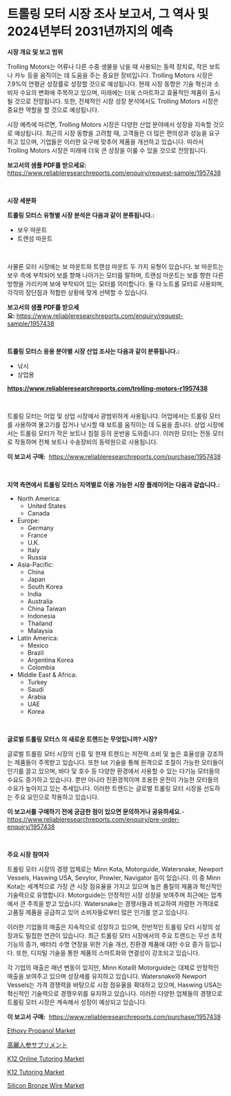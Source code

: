 <p><h1>트롤링 모터 시장 조사 보고서, 그 역사 및 2024년부터 2031년까지의 예측</h1></p><p><strong>시장 개요 및 보고 범위</strong></p>
<p><p>Trolling Motors는 어류나 다른 수중 생물을 낚을 때 사용되는 동력 장치로, 작은 보트나 카누 등을 움직이는 데 도움을 주는 중요한 장비입니다. Trolling Motors 시장은 7.9%의 연평균 성장률로 성장할 것으로 예상됩니다. 현재 시장 동향은 기술 혁신과 소비자 수요의 변화에 주목하고 있으며, 미래에는 더욱 스마트하고 효율적인 제품이 출시될 것으로 전망됩니다. 또한, 전체적인 시장 성장 분석에서도 Trolling Motors 시장은 중요한 역할을 할 것으로 예상됩니다.</p><p>시장 예측에 따르면, Trolling Motors 시장은 다양한 산업 분야에서 성장을 지속할 것으로 예상됩니다. 최근의 시장 동향을 고려할 때, 고객들은 더 많은 편의성과 성능을 요구하고 있으며, 기업들은 이러한 요구에 맞추어 제품을 개선하고 있습니다. 따라서 Trolling Motors 시장은 미래에 더욱 큰 성장을 이룰 수 있을 것으로 전망됩니다.</p></p>
<p><strong>보고서의 샘플 PDF를 받으세요:</strong> <a href="https://www.reliableresearchreports.com/enquiry/request-sample/1957438">https://www.reliableresearchreports.com/enquiry/request-sample/1957438</a></p>
<p>&nbsp;</p>
<p><strong>시장 세분화</strong></p>
<p><strong>트롤링 모터스 유형별 시장 분석은 다음과 같이 분류됩니다.:</strong></p>
<p><ul><li>보우 마운트</li><li>트랜섬 마운트</li></ul></p>
<p>&nbsp;</p>
<p><p>사물론 모터 시장에는 보 마운트와 트랜섬 마운트 두 가지 유형이 있습니다. 보 마운트는 보우 측에 부착되어 보를 향해 나아가는 모터를 말하며, 트랜섬 마운트는 보를 향한 다른 방향을 가리키며 보에 부착되어 있는 모터를 의미합니다. 둘 다 노트롤 모터로 사용되며, 각각의 장단점과 적합한 상황에 맞게 선택할 수 있습니다.</p></p>
<p><strong>보고서의 샘플 PDF를 받으세요:</strong>&nbsp;<a href="https://www.reliableresearchreports.com/enquiry/request-sample/1957438">https://www.reliableresearchreports.com/enquiry/request-sample/1957438</a></p>
<p>&nbsp;</p>
<p><strong> 트롤링 모터스 응용 분야별 시장 산업 조사는 다음과 같이 분류됩니다.:</strong></p>
<p><ul><li>낚시</li><li>상업용</li></ul></p>
<p><strong><a href="https://www.reliableresearchreports.com/trolling-motors-r1957438">https://www.reliableresearchreports.com/trolling-motors-r1957438</a></strong></p>
<p>&nbsp;</p>
<p><p>트롤링 모터는 어업 및 상업 시장에서 광범위하게 사용됩니다. 어업에서는 트롤링 모터를 사용하여 물고기를 잡거나 낚시할 때 보트를 움직이는 데 도움을 줍니다. 상업 시장에서는 트롤링 모터가 작은 보트나 침절 등의 운반을 도와줍니다. 이러한 모터는 전동 모터로 작동하며 전체 보트나 수송장비의 동력원으로 사용됩니다.</p></p>
<p><strong>이 보고서 구매:</strong>&nbsp; <a href="https://www.reliableresearchreports.com/purchase/1957438">https://www.reliableresearchreports.com/purchase/1957438</a></p>
<p>&nbsp;</p>
<p><strong>지역 측면에서 트롤링 모터스 지역별로 이용 가능한 시장 플레이어는 다음과 같습니다.:</strong></p>
<p><ul>
    <li>
        North America:
        <ul>
            <li>United States</li>
            <li>Canada</li>
        </ul>
    </li>
    <li>
        Europe:
        <ul>
            <li>Germany</li>
            <li>France</li>
            <li>U.K.</li>
            <li>Italy</li>
            <li>Russia</li>
        </ul>
    </li>
    <li>
        Asia-Pacific:
        <ul>
            <li>China</li>
            <li>Japan</li>
            <li>South Korea</li>
            <li>India</li>
            <li>Australia</li>
            <li>China Taiwan</li>
            <li>Indonesia</li>
            <li>Thailand</li>
            <li>Malaysia</li>
        </ul>
    </li>
    <li>
        Latin America:
        <ul>
            <li>Mexico</li>
            <li>Brazil</li>
            <li>Argentina Korea</li>
            <li>Colombia</li>
        </ul>
    </li>
    <li>
        Middle East & Africa:
        <ul>
            <li>Turkey</li>
            <li>Saudi</li>
            <li>Arabia</li>
            <li>UAE</li>
            <li>Korea</li>
        </ul>
    </li>
    </ul></p>
<p>&nbsp;</p>
<p><strong>글로벌 트롤링 모터스 의 새로운 트렌드는 무엇입니까? 시장?</strong></p>
<p><p>글로벌 트롤링 모터 시장의 신흥 및 현재 트렌드는 저전력 소비 및 높은 효율성을 강조하는 제품들이 주목받고 있습니다. 또한 Iot 기술을 통해 원격으로 조절이 가능한 모터들이 인기를 끌고 있으며, 바다 및 호수 등 다양한 환경에서 사용할 수 있는 다기능 모터들의 수요도 증가하고 있습니다. 뿐만 아니라 친환경적이며 조용한 운전이 가능한 모터들의 수요가 높아지고 있는 추세입니다. 이러한 트렌드는 글로벌 트롤링 모터 시장을 선도하는 주요 요인으로 작용하고 있습니다.</p></p>
<p><strong>이 보고서를 구매하기 전에 궁금한 점이 있으면 문의하거나 공유하세요.</strong>- <a href="https://www.reliableresearchreports.com/enquiry/pre-order-enquiry/1957438">https://www.reliableresearchreports.com/enquiry/pre-order-enquiry/1957438</a></p>
<p>&nbsp;</p>
<p><strong>주요 시장 참여자</strong></p>
<p><p>트롤링 모터 시장의 경쟁 업체로는 Minn Kota, Motorguide, Watersnake, Newport Vessels, Haswing USA, Sevylor, Prowler, Navigator 등이 있습니다. 이 중 Minn Kota는 세계적으로 가장 큰 시장 점유율을 가지고 있으며 높은 품질의 제품과 혁신적인 기술력으로 유명합니다. Motorguide는 안정적인 시장 성장을 보여주며 최근에는 업계에서 큰 주목을 받고 있습니다. Watersnake는 경쟁사들과 비교하여 저렴한 가격대로 고품질 제품을 공급하고 있어 소비자들로부터 많은 인기를 얻고 있습니다.</p><p>이러한 기업들의 매출은 지속적으로 성장하고 있으며, 전반적인 트롤링 모터 시장의 성장과도 밀접한 연관이 있습니다. 최근 트롤링 모터 시장에서의 주요 트렌드는 무선 조작 기능의 증가, 배터리 수명 연장을 위한 기술 개선, 친환경 제품에 대한 수요 증가 등입니다. 또한, 디지털 기술을 통한 제품의 스마트화와 연결성이 강조되고 있습니다.</p><p>각 기업의 매출은 매년 변동이 있지만, Minn Kota와 Motorguide는 대체로 안정적인 매출을 보여주고 있으며 성장세를 유지하고 있습니다. Watersnake와 Newport Vessels는 가격 경쟁력을 바탕으로 시장 점유율을 확대하고 있으며, Haswing USA는 혁신적인 기술력으로 경쟁우위를 유지하고 있습니다. 이러한 다양한 업체들의 경쟁으로 트롤링 모터 시장은 계속해서 성장이 예상되고 있습니다.</p></p>
<p><strong>이 보고서 구매:</strong>&nbsp;&nbsp;<a href="https://www.reliableresearchreports.com/purchase/1957438">https://www.reliableresearchreports.com/purchase/1957438</a></p>
<p><p><a href="https://issuu.com/reportprime-2/docs/ethoxy-propanol-market-size-2030.pptx">Ethoxy Propanol Market</a></p><p><a href="https://github.com/hwbcz413288296/Market-Research-Report-List-1/blob/main/832261724846.md">高麗人参サプリメント</a></p><p><a href="https://github.com/Sherrillcrooksxa8i18ucf2m/Market-Research-Report-List-2/blob/main/k12-online-tutoring-market.md">K12 Online Tutoring Market</a></p><p><a href="https://github.com/derrinmiltonellis35gcl/Market-Research-Report-List-2/blob/main/k12-tutoring-market.md">K12 Tutoring Market</a></p><p><a href="https://issuu.com/reportprime-2/docs/silicon-bronze-wire-market-size-2030.pptx">Silicon Bronze Wire Market</a></p></p>